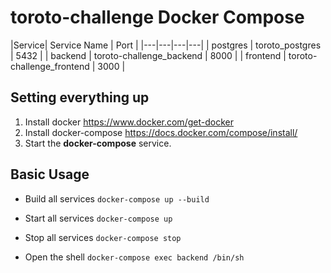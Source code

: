 # toroto-challenge Docker Compose

|Service| Service Name | Port |
|---|---|---|---|
| postgres | toroto_postgres | 5432 |
| backend | toroto-challenge_backend | 8000 |
| frontend | toroto-challenge_frontend | 3000 |

## Setting everything up

1. Install docker https://www.docker.com/get-docker
3. Install docker-compose https://docs.docker.com/compose/install/
4. Start the **docker-compose** service.

## Basic Usage

- Build all services `docker-compose up --build`

- Start all services `docker-compose up`

- Stop all services `docker-compose stop`

- Open the shell `docker-compose exec backend /bin/sh`
